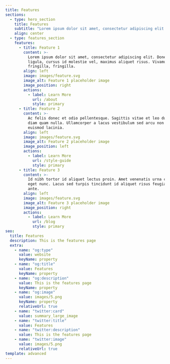 ```yaml
---
title: Features
sections:
  - type: hero_section
    title: Features
    subtitle: "Lorem ipsum dolor sit amet, consectetur adipiscing elit."
    align: center
  - type: features_section
    features:
      - title: Feature 1
        content: >-
          Lorem ipsum dolor sit amet, consectetur adipiscing elit. Donec nisl
          ligula, cursus id molestie vel, maximus aliquet risus. Vivamus in nibh
          fringilla, fringilla.
        align: left
        image: images/feature.svg
        image_alt: Feature 1 placeholder image
        image_position: right
        actions:
          - label: Learn More
            url: /about
            style: primary
      - title: Feature 2
        content: >-
          Ac felis donec et odio pellentesque. Sagittis vitae et leo duis ut
          diam quam nulla. Ullamcorper a lacus vestibulum sed arcu non odio
          euismod lacinia.
        align: left
        image: images/feature.svg
        image_alt: Feature 2 placeholder image
        image_position: left
        actions:
          - label: Learn More
            url: /style-guide
            style: primary
      - title: Feature 3
        content: >-
          Id nibh tortor id aliquet lectus proin. Amet venenatis urna cursus
          eget nunc. Lacus sed turpis tincidunt id aliquet risus feugiat in
          ante.
        align: left
        image: images/feature.svg
        image_alt: Feature 3 placeholder image
        image_position: right
        actions:
          - label: Learn More
            url: /blog
            style: primary
seo:
  title: Features
  description: This is the features page
  extra:
    - name: "og:type"
      value: website
      keyName: property
    - name: "og:title"
      value: Features
      keyName: property
    - name: "og:description"
      value: This is the features page
      keyName: property
    - name: "og:image"
      value: images/5.png
      keyName: property
      relativeUrl: true
    - name: "twitter:card"
      value: summary_large_image
    - name: "twitter:title"
      value: Features
    - name: "twitter:description"
      value: This is the features page
    - name: "twitter:image"
      value: images/5.png
      relativeUrl: true
template: advanced
---
```

